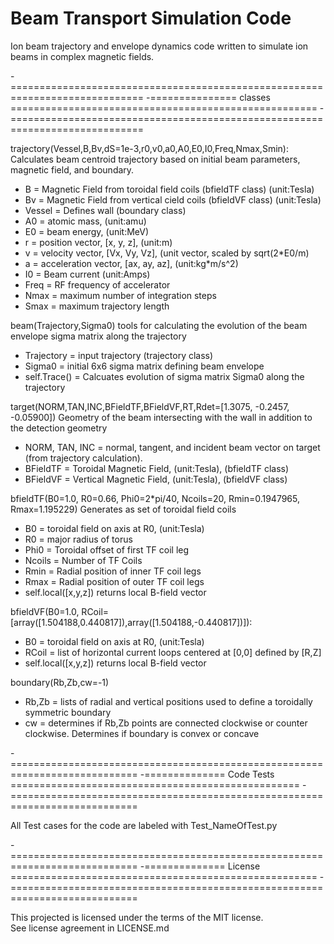 # Beam Transport Simulation Code

Ion beam trajectory and envelope dynamics code written to simulate ion beams in complex magnetic fields. 

-=============================================================================
-=============== classes =====================================================
-=============================================================================

trajectory(Vessel,B,Bv,dS=1e-3,r0,v0,a0,A0,E0,I0,Freq,Nmax,Smin):
Calculates beam centroid trajectory based on initial beam parameters, magnetic field, and boundary.
- B =  Magnetic Field from toroidal field coils (bfieldTF class) (unit:Tesla)
- Bv = Magnetic Field from vertical cield coils (bfieldVF class) (unit:Tesla)
- Vessel = Defines wall (boundary class)
- A0 = atomic mass, (unit:amu)
- E0 = beam energy, (unit:MeV)
- r  = position vector, [x, y, z], (unit:m)
- v  = velocity vector, [Vx, Vy, Vz], (unit vector, scaled by sqrt(2*E0/m)
- a  = acceleration vector, [ax, ay, az], (unit:kg*m/s^2)
- I0 = Beam current (unit:Amps)
- Freq = RF frequency of accelerator
- Nmax = maximum number of integration steps
- Smax = maximum trajectory length

beam(Trajectory,Sigma0)
tools for calculating the evolution of the beam envelope sigma matrix along the trajectory
- Trajectory = input trajectory (trajectory class)
- Sigma0 = initial 6x6 sigma matrix defining beam envelope
- self.Trace() = Calcuates evolution of sigma matrix Sigma0 along the trajectory

target(NORM,TAN,INC,BFieldTF,BFieldVF,RT,Rdet=[1.3075, -0.2457, -0.05900])
Geometry of the beam intersecting with the wall in addition to the detection geometry
- NORM, TAN, INC = normal, tangent, and incident beam vector on target (from trajectory calculation).
- BFieldTF = Toroidal Magnetic Field, (unit:Tesla), (bfieldTF class)
- BFieldVF = Vertical Magnetic Field, (unit:Tesla), (bfieldVF class)

bfieldTF(B0=1.0, R0=0.66, Phi0=2*pi/40, Ncoils=20, Rmin=0.1947965, Rmax=1.195229)
Generates as set of toroidal field coils
- B0 = toroidal field on axis at R0, (unit:Tesla)
- R0 = major radius of torus
- Phi0 = Toroidal offset of first TF coil leg
- Ncoils = Number of TF Coils
- Rmin = Radial position of inner TF coil legs
- Rmax = Radial position of outer TF coil legs
- self.local([x,y,z]) returns local B-field vector

bfieldVF(B0=1.0, RCoil=[array([1.504188,0.440817]),array([1.504188,-0.440817])]):
- B0 = toroidal field on axis at R0, (unit:Tesla)
- RCoil = list of horizontal current loops centered at [0,0] defined by [R,Z]
- self.local([x,y,z]) returns local B-field vector

boundary(Rb,Zb,cw=-1)
- Rb,Zb = lists of radial and vertical positions used to define a toroidally symmetric boundary
- cw = determines if Rb,Zb points are connected clockwise or counter clockwise.  Determines if boundary is convex or concave


-============================================================================
-============== Code Tests ==================================================
-============================================================================

All Test cases for the code are labeled with Test_NameOfTest.py

-============================================================================
-============== License =====================================================
-============================================================================

This projected is licensed under the terms of the MIT license.  
See license agreement in LICENSE.md




